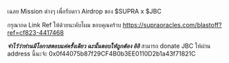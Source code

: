 เฉลย Mission ต่างๆ เพื่อรับดาว Airdrop ของ $SUPRA x $JBC

กรุณากด Link Ref ให้ด้วยนะคับโผม ขอบคุณคร้าบ https://supraoracles.com/blastoff?ref=cf823-4417468

***จำไว้ว่าท่านมีโอกาสตอบแค่ครั้งเดียว ฉะนั้นตอบให้ถูกต้อง อิอิ***
สามารถ donate JBC ให้ผ่าน address นี้นะจ้ะ 0x0f44075b87f29CF4B0b3EE0110D2b1a43f71821C
